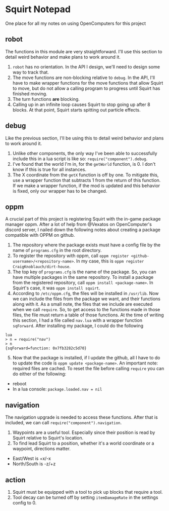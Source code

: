 # Squirt Notepad
One place for all my notes on using OpenComputers for this project

## robot
The functions in this module are very straightforward. I'll use this section to detail weird behavior and make plans to work around it. 
1. `robot` has no orientation. In the API I design, we'll need to design some way to track that.
2. The move functions are non-blocking relative to `debug`. In the API, I'll have to make wrapper functions for the move functions that allow Squirt to move, but do not allow a calling program to progress until Squirt has finished moving.
3. The turn functions **are** blocking.
4. Calling up in an infinite loop causes Squirt to stop going up after 8 blocks. At that point, Squirt starts spitting out particle effects.

## debug
Like the previous section, I'll be using this to detail weird behavior and plans to work around it.
1. Unlike other components, the only way I've been able to successfully include this in a lua script is like so: `require("component").debug`. 
2. I've found that the world I'm in, for the `getWorld` function, is 0. I don't know if this is true for all instances.
3. The X coordinate from the `getX` function is off by one. To mitigate this, use a wrapper function that subtracts 1 from the return of this function. If we make a wrapper function, if the mod is updated and this behavior is fixed, only our wrapper has to be changed. 

## oppm
A crucial part of this project is registering Squirt with the in-game package manager oppm. After a lot of help from @Vexatos on OpenComputer's discord server, I nailed down the following notes about creating a package compatible with OPPM on github.
1. The repository where the package exists must have a config file by the name of `programs.cfg` in the root directory.
2. To register the repository with oppm, call `oppm register <github-username>/<repository-name>`. In my case, this is `oppm register CraigKnoblauch/dirt-house`.
3. The top key of `programs.cfg` is the name of the package. So, you can have multiple packages in the same repository. To install a package from the registered repository, call `oppm install <package-name>`. In Squirt's case, it was `oppm install squirt`.
4. According to `/etc/oppm.cfg`, the files will be installed in `/usr/lib`. Now we can include the files from the package we want, and their functions along with it. As a small note, the files that we include are executed when we call `require`. So, to get access to the functions made in those files, the file must return a table of those functions. At the time of writing this section, I had a file called `nav.lua` with a wrapper function `sqForward`. After installing my package, I could do the following
```
lua
> n = require("nav")
> n
{sqForward=function: 0x7fb3282c5d70}
```
5. Now that the package is installed, if I update the github, all I have to do to update the code is `oppm update <package-name>`. An important note: required files are cached. To reset the file before calling `require` you can do either of the following:
- reboot
- In a lua console: `package.loaded.nav = nil`

## navigation
The navigation upgrade is needed to access these functions. After that is included, we can call `require("component").navigation`.
1. Waypoints are a useful tool. Especially since their position is read by Squirt relative to Squirt's location.
2. To find lead Squirt to a position, whether it's a world coordinate or a waypoint, directions matter. 
 - East/West is +x/-x
 - North/South is -z/+z 

## action
1. Squirt must be equipped with a tool to pick up blocks that require a tool.
2. Tool decay can be turned off by setting `itemDamageRate` in the settings config to 0.
